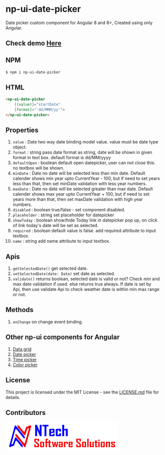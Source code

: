 # np-ui-date-picker
Date picker custom component for Angular 8 and 8+, Created using only Angular.

## Check demo [Here](https://stackblitz.com/edit/np-ui-date-picker)

## NPM
`$ npm i np-ui-date-picker`

## HTML
````html
<np-ui-date-picker 
    [(value)]="startDate" 
    [format]="'dd/MMM/yy'">
</np-ui-date-picker>
````

## Properties
1.  `value` : Date
    two way date binding model value.
    value must be date type object.
2.  `format` : string
    pass date format as string, date will be shown in given format in text box.
    default format is dd/MM/yyyy
3.  `defaultOpen` : boolean
    default open datepicker, user can not close this. no textbox will be shown.
4.  `minDate` : Date
    no date will be selected less than min date.
    Default calender shows min year upto CurrentYear - 100, but if need to set years less than that, then set minDate validation with less year numbers.
5.  `maxDate` : Date
    no date will be selected greater than max date.
    Default calender shows max year upto CurrentYear + 100, but if need to set years more than that, then set maxDate validation with high year numbers.
6.  `disabled` : boolean
    true/false - set component disabled.
7.  `placeholder` : string
    set placeholder for datepicker
8.  `showToday` : boolean
    show/hide Today link in datepicker pop up, on click of link today's date will be set as selected.
9.  `required` : boolean
    default value is false. add required attribute to input textbox.
10. `name` : string
    add name attribute to input textbox.

## Apis
1.  `getSelectedDate()`
    get selected date.
2.  `setSelectedDate(date: Date)`
    set date as selected.
3.  `validate()`
    returns boolean, selected date is valid or not?
    Check min and max date validation if used. else returns true always.
    If date is set by Api, then use validate Api to check weather date is within min max range or not.

## Methods
1.  `onChange`
    on change event binding.

## Other np-ui components for Angular
1. [Data grid](https://www.npmjs.com/package/np-ui-data-grid)
2. [Date picker](https://www.npmjs.com/package/np-ui-date-picker)
3. [Time picker](https://www.npmjs.com/package/np-ui-time-picker)
4. [Color picker](https://www.npmjs.com/package/np-ui-color-picker)

## License
This project is licensed under the MIT License - see the [LICENSE.md](LICENSE.md) file for details.

## Contributors
![](https://raw.githubusercontent.com/NilavPatel/nilavpatel.github.io/master/images/logo-large.png)